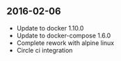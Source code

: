 
## 2016-02-06
- Update to docker 1.10.0
- Update to docker-compose 1.6.0
- Complete rework with alpine linux
- Circle ci integration
